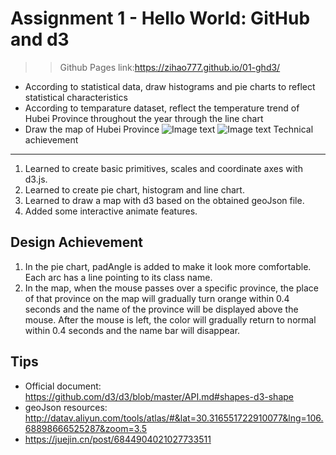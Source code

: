 Assignment 1 - Hello World: GitHub and d3  
===

>>Github Pages link:https://zihao777.github.io/01-ghd3/

- According to statistical data, draw histograms and pie charts to reflect statistical characteristics
- According to temparature dataset, reflect the temperature trend of Hubei Province throughout the year through the line chart
- Draw the map of Hubei Province
![Image text](https://github.com/zihao777/01-ghd3/blob/main/Assignment1-1.png)
![Image text](https://github.com/zihao777/01-ghd3/blob/main/Assignment1-2.png)
Technical achievement
---

1. Learned to create basic primitives, scales and coordinate axes with d3.js.
2. Learned to create pie chart, histogram and line chart.
3. Learned to draw a map with d3 based on the obtained geoJson file.
4. Added some interactive animate features.

Design Achievement
---

1. In the pie chart, padAngle is added to make it look more comfortable. Each arc has a line pointing to its class name.
2. In the map, when the mouse passes over a specific province, the place of that province on the map will gradually turn orange within 0.4 seconds and the name of the province will be displayed above the mouse. After the mouse is left, the color will gradually return to normal within 0.4 seconds and the name bar will disappear. 

Tips
---
- Official document: https://github.com/d3/d3/blob/master/API.md#shapes-d3-shape
- geoJson resources: http://datav.aliyun.com/tools/atlas/#&lat=30.316551722910077&lng=106.68898666525287&zoom=3.5
- https://juejin.cn/post/6844904021027733511
